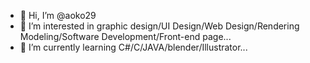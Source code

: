 - 👋 Hi, I’m @aoko29
- 👀 I’m interested in graphic design/UI Design/Web Design/Rendering Modeling/Software Development/Front-end page...
- 🌱 I’m currently learning C#/C/JAVA/blender/Illustrator...

<!---
aoko29/aoko29 is a ✨ special ✨ repository because its `README.md` (this file) appears on your GitHub profile.
You can click the Preview link to take a look at your changes.
--->
